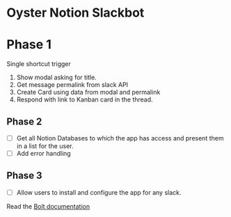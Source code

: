 # Oyster Notion Slackbot

# Phase 1

Single shortcut trigger

1. Show modal asking for title.
2. Get message permalink from slack API
3. Create Card using data from modal and permalink
4. Respond with link to Kanban card in the thread.

## Phase 2

- [ ] Get all Notion Databases to which the app has access and present them in a list for the user.
- [ ] Add error handling

## Phase 3

- [ ] Allow users to install and configure the app for any slack.


Read the [Bolt documentation](https://slack.dev/bolt)